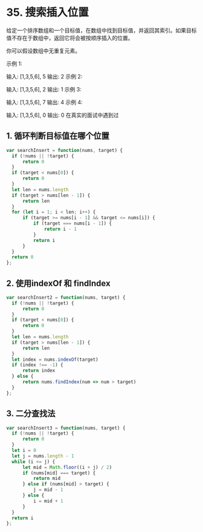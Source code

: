 # 35. 搜索插入位置

给定一个排序数组和一个目标值，在数组中找到目标值，并返回其索引。如果目标值不存在于数组中，返回它将会被按顺序插入的位置。

你可以假设数组中无重复元素。

示例 1:

输入: [1,3,5,6], 5
输出: 2
示例 2:

输入: [1,3,5,6], 2
输出: 1
示例 3:

输入: [1,3,5,6], 7
输出: 4
示例 4:

输入: [1,3,5,6], 0
输出: 0
在真实的面试中遇到过

## 1. 循环判断目标值在哪个位置

```js
var searchInsert = function(nums, target) {
  if (!nums || !target) {
      return 0
  }
  if (target < nums[0]) {
      return 0
  }
  let len = nums.length
  if (target > nums[len - 1]) {
      return len
  }
  for (let i = 1; i < len; i++) {
      if (target >= nums[i - 1] && target <= nums[i]) {
          if (target === nums[i - 1]) {
              return i - 1
          }
          return i
      }
  }
  return 0
};
```

## 2. 使用indexOf 和 findIndex

```js
var searchInsert2 = function(nums, target) {
  if (!nums || !target) {
      return 0
  }
  if (target < nums[0]) {
      return 0
  }
  let len = nums.length
  if (target > nums[len - 1]) {
      return len
  }
  let index = nums.indexOf(target)
  if (index !== -1) {
      return index
  } else {
      return nums.findIndex(num => num > target)
  }
};
```

## 3. 二分查找法

```js
var searchInsert3 = function(nums, target) {
  if (!nums || !target) {
      return 0
  }
  let i = 0
  let j = nums.length - 1
  while (i <= j) {
      let mid = Math.floor((i + j) / 2)
      if (nums[mid] === target) {
          return mid
      } else if (nums[mid] > target) {
          j = mid - 1
      } else {
          i = mid + 1
      }
  }
  return i
};
```